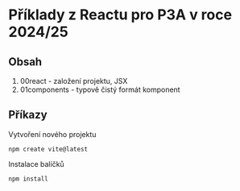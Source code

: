 # Příklady z Reactu pro P3A v roce 2024/25

## Obsah

1. 00react - založení projektu, JSX
2. 01components - typově čistý formát komponent

## Příkazy

Vytvoření nového projektu

    npm create vite@latest

Instalace balíčků

    npm install
